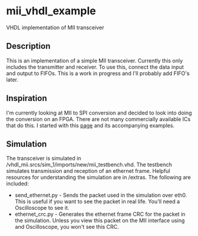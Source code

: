 # mii_vhdl_example

VHDL implementation of MII transceiver

## Description

This is an implementation of a simple MII transceiver.  Currently this only includes the transmitter and receiver.
To use this, connect the data input and output to FIFOs.  This is a work in progress and I'll probably add FIFO's later.

## Inspiration

I'm currently looking at MII to SPI conversion and decided to look into doing the conversion on an FPGA.  There are not many commercially available ICs that do this.
I started with this [page](http://www.ece.ualberta.ca/~elliott/ee552/studentAppNotes/2001_w/interfacing/ethernet_mii/eth_mii.html) and its accompanying examples.

## Simulation

The transceiver is simulated in /vhdl_mii.srcs/sim_1/imports/new/mii_testbench.vhd.  The testbench simulates transmission and reception of an ethernet frame.  Helpful resources for understanding the
simulation are in /extras.  The following are included:
* send_ethernet.py - Sends the packet used in the simulation over eth0.  This is useful if you want to see the packet in real life.  You'll need a Oscilloscope to see it.
* ethernet_crc.py - Generates the ethernet frame CRC for the packet in the simulation.  Unless you view this packet on the MII interface using and Oscilloscope, you won't see this CRC.
